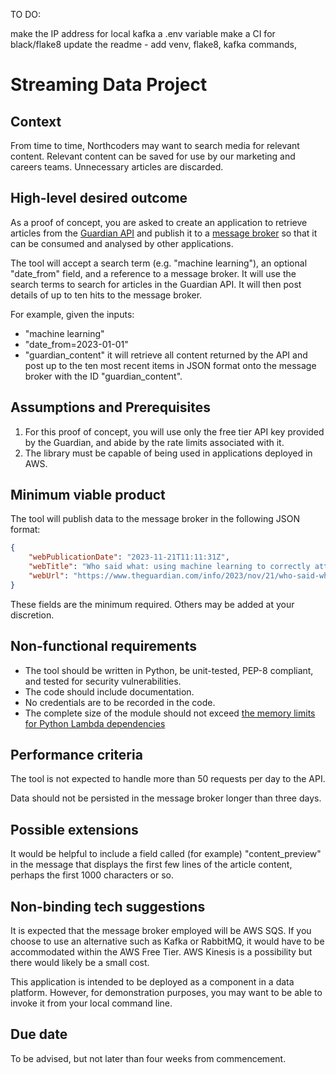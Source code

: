 TO DO:

make the IP address for local kafka a .env variable 
make a CI for black/flake8
update the readme - add venv, flake8, kafka commands,



# Streaming Data Project

## Context
From time to time, Northcoders may want to search media for relevant content. Relevant content can be saved for use 
by our marketing and careers teams. Unnecessary articles are discarded.

## High-level desired outcome
As a proof of concept, you are asked to create an application to retrieve articles from the [Guardian API](https://open-platform.theguardian.com/) and publish it to
a [message broker](https://en.wikipedia.org/wiki/Message_broker) so that it can be consumed and analysed by other applications.

The tool will accept a search term (e.g. "machine learning"), an optional "date_from" field, and a reference to a message broker. It will use the search terms to search for articles in the Guardian API. It will then post details of up to ten hits to the message broker.

For example, given the inputs:
- "machine learning" 
- "date_from=2023-01-01"
- "guardian_content"
it will retrieve all content returned by the API and post up to the ten most recent 
items in JSON format onto the message broker with the ID "guardian_content".


## Assumptions and Prerequisites
1. For this proof of concept, you will use only the free tier API key provided by
the Guardian, and abide by the rate limits associated with it.
2. The library must be capable of being used in applications deployed in AWS. 


## Minimum viable product
The tool will publish data to the message broker in the following JSON format:
```json
{
    "webPublicationDate": "2023-11-21T11:11:31Z",
    "webTitle": "Who said what: using machine learning to correctly attribute quotes",
    "webUrl": "https://www.theguardian.com/info/2023/nov/21/who-said-what-using-machine-learning-to-correctly-attribute-quotes"
}
```
These fields are the minimum required. Others may be added at your discretion.


## Non-functional requirements
- The tool should be written in Python, be unit-tested, PEP-8 compliant, and tested for security vulnerabilities.
- The code should include documentation.
- No credentials are to be recorded in the code.
- The complete size of the module should not exceed [the memory limits for Python Lambda dependencies](https://docs.aws.amazon.com/lambda/latest/dg/gettingstarted-package.html)


## Performance criteria
The tool is not expected to handle more than 50 requests per day to the API.

Data should not be persisted in the message broker longer than three days.


## Possible extensions
It would be helpful to include a field called (for example) "content_preview" in the
message that displays the first few lines of the article content, perhaps the first
1000 characters or so.


## Non-binding tech suggestions
It is expected that the message broker employed will be AWS SQS. If you choose
to use an alternative such as Kafka or RabbitMQ, it would have to be accommodated 
within the AWS Free Tier. AWS Kinesis is a possibility but there would likely be a small cost.

This application is intended to be deployed as a component in a data platform. However, for
demonstration purposes, you may want to be able to invoke it from your local command line.


## Due date
To be advised, but not later than four weeks from commencement.